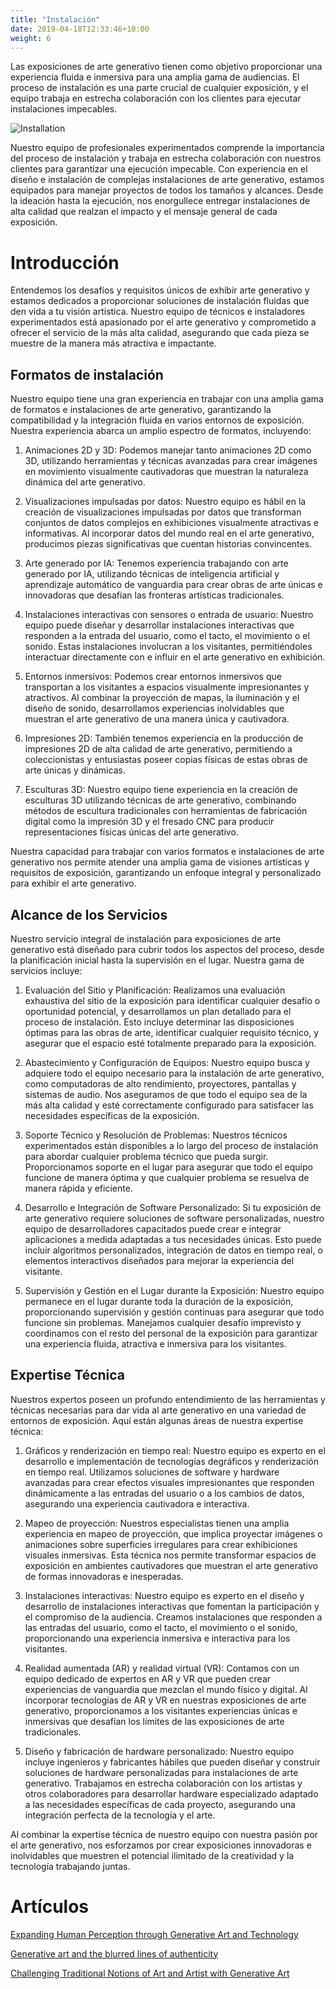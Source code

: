 ```yaml
---
title: "Instalación"
date: 2019-04-18T12:33:46+10:00
weight: 6
---
```


Las exposiciones de arte generativo tienen como objetivo proporcionar una experiencia fluida e inmersiva para una amplia gama de audiencias. El proceso de instalación es una parte crucial de cualquier exposición, y el equipo trabaja en estrecha colaboración con los clientes para ejecutar instalaciones impecables.

![Installation](/images/illustrations/installation.png)

Nuestro equipo de profesionales experimentados comprende la importancia del proceso de instalación y trabaja en estrecha colaboración con nuestros clientes para garantizar una ejecución impecable. Con experiencia en el diseño e instalación de complejas instalaciones de arte generativo, estamos equipados para manejar proyectos de todos los tamaños y alcances. Desde la ideación hasta la ejecución, nos enorgullece entregar instalaciones de alta calidad que realzan el impacto y el mensaje general de cada exposición.

# Introducción

Entendemos los desafíos y requisitos únicos de exhibir arte generativo y estamos dedicados a proporcionar soluciones de instalación fluidas que den vida a tu visión artística. Nuestro equipo de técnicos e instaladores experimentados está apasionado por el arte generativo y comprometido a ofrecer el servicio de la más alta calidad, asegurando que cada pieza se muestre de la manera más atractiva e impactante.

## Formatos de instalación

Nuestro equipo tiene una gran experiencia en trabajar con una amplia gama de formatos e instalaciones de arte generativo, garantizando la compatibilidad y la integración fluida en varios entornos de exposición. Nuestra experiencia abarca un amplio espectro de formatos, incluyendo:

1. Animaciones 2D y 3D: Podemos manejar tanto animaciones 2D como 3D, utilizando herramientas y técnicas avanzadas para crear imágenes en movimiento visualmente cautivadoras que muestran la naturaleza dinámica del arte generativo.

2. Visualizaciones impulsadas por datos: Nuestro equipo es hábil en la creación de visualizaciones impulsadas por datos que transforman conjuntos de datos complejos en exhibiciones visualmente atractivas e informativas. Al incorporar datos del mundo real en el arte generativo, producimos piezas significativas que cuentan historias convincentes.

3. Arte generado por IA: Tenemos experiencia trabajando con arte generado por IA, utilizando técnicas de inteligencia artificial y aprendizaje automático de vanguardia para crear obras de arte únicas e innovadoras que desafían las fronteras artísticas tradicionales.

4. Instalaciones interactivas con sensores o entrada de usuario: Nuestro equipo puede diseñar y desarrollar instalaciones interactivas que responden a la entrada del usuario, como el tacto, el movimiento o el sonido. Estas instalaciones involucran a los visitantes, permitiéndoles interactuar directamente con e influir en el arte generativo en exhibición.

5. Entornos inmersivos: Podemos crear entornos inmersivos que transportan a los visitantes a espacios visualmente impresionantes y atractivos. Al combinar la proyección de mapas, la iluminación y el diseño de sonido, desarrollamos experiencias inolvidables que muestran el arte generativo de una manera única y cautivadora.

6. Impresiones 2D: También tenemos experiencia en la producción de impresiones 2D de alta calidad de arte generativo, permitiendo a coleccionistas y entusiastas poseer copias físicas de estas obras de arte únicas y dinámicas.

7. Esculturas 3D: Nuestro equipo tiene experiencia en la creación de esculturas 3D utilizando técnicas de arte generativo, combinando métodos de escultura tradicionales con herramientas de fabricación digital como la impresión 3D y el fresado CNC para producir representaciones físicas únicas del arte generativo.

Nuestra capacidad para trabajar con varios formatos e instalaciones de arte generativo nos permite atender una amplia gama de visiones artísticas y requisitos de exposición, garantizando un enfoque integral y personalizado para exhibir el arte generativo.

## Alcance de los Servicios

Nuestro servicio integral de instalación para exposiciones de arte generativo está diseñado para cubrir todos los aspectos del proceso, desde la planificación inicial hasta la supervisión en el lugar. Nuestra gama de servicios incluye:

1. Evaluación del Sitio y Planificación: Realizamos una evaluación exhaustiva del sitio de la exposición para identificar cualquier desafío o oportunidad potencial, y desarrollamos un plan detallado para el proceso de instalación. Esto incluye determinar las disposiciones óptimas para las obras de arte, identificar cualquier requisito técnico, y asegurar que el espacio esté totalmente preparado para la exposición.

2. Abastecimiento y Configuración de Equipos: Nuestro equipo busca y adquiere todo el equipo necesario para la instalación de arte generativo, como computadoras de alto rendimiento, proyectores, pantallas y sistemas de audio. Nos aseguramos de que todo el equipo sea de la más alta calidad y esté correctamente configurado para satisfacer las necesidades específicas de la exposición.

3. Soporte Técnico y Resolución de Problemas: Nuestros técnicos experimentados están disponibles a lo largo del proceso de instalación para abordar cualquier problema técnico que pueda surgir. Proporcionamos soporte en el lugar para asegurar que todo el equipo funcione de manera óptima y que cualquier problema se resuelva de manera rápida y eficiente.

4. Desarrollo e Integración de Software Personalizado: Si tu exposición de arte generativo requiere soluciones de software personalizadas, nuestro equipo de desarrolladores capacitados puede crear e integrar aplicaciones a medida adaptadas a tus necesidades únicas. Esto puede incluir algoritmos personalizados, integración de datos en tiempo real, o elementos interactivos diseñados para mejorar la experiencia del visitante.

5. Supervisión y Gestión en el Lugar durante la Exposición: Nuestro equipo permanece en el lugar durante toda la duración de la exposición, proporcionando supervisión y gestión continuas para asegurar que todo funcione sin problemas. Manejamos cualquier desafío imprevisto y coordinamos con el resto del personal de la exposición para garantizar una experiencia fluida, atractiva e inmersiva para los visitantes.

## Expertise Técnica

Nuestros expertos poseen un profundo entendimiento de las herramientas y técnicas necesarias para dar vida al arte generativo en una variedad de entornos de exposición. Aquí están algunas áreas de nuestra expertise técnica:

1. Gráficos y renderización en tiempo real: Nuestro equipo es experto en el desarrollo e implementación de tecnologías degráficos y renderización en tiempo real. Utilizamos soluciones de software y hardware avanzadas para crear efectos visuales impresionantes que responden dinámicamente a las entradas del usuario o a los cambios de datos, asegurando una experiencia cautivadora e interactiva.

2. Mapeo de proyección: Nuestros especialistas tienen una amplia experiencia en mapeo de proyección, que implica proyectar imágenes o animaciones sobre superficies irregulares para crear exhibiciones visuales inmersivas. Esta técnica nos permite transformar espacios de exposición en ambientes cautivadores que muestran el arte generativo de formas innovadoras e inesperadas.

3. Instalaciones interactivas: Nuestro equipo es experto en el diseño y desarrollo de instalaciones interactivas que fomentan la participación y el compromiso de la audiencia. Creamos instalaciones que responden a las entradas del usuario, como el tacto, el movimiento o el sonido, proporcionando una experiencia inmersiva e interactiva para los visitantes.

4. Realidad aumentada (AR) y realidad virtual (VR): Contamos con un equipo dedicado de expertos en AR y VR que pueden crear experiencias de vanguardia que mezclan el mundo físico y digital. Al incorporar tecnologías de AR y VR en nuestras exposiciones de arte generativo, proporcionamos a los visitantes experiencias únicas e inmersivas que desafían los límites de las exposiciones de arte tradicionales.

5. Diseño y fabricación de hardware personalizado: Nuestro equipo incluye ingenieros y fabricantes hábiles que pueden diseñar y construir soluciones de hardware personalizadas para instalaciones de arte generativo. Trabajamos en estrecha colaboración con los artistas y otros colaboradores para desarrollar hardware especializado adaptado a las necesidades específicas de cada proyecto, asegurando una integración perfecta de la tecnología y el arte.

Al combinar la expertise técnica de nuestro equipo con nuestra pasión por el arte generativo, nos esforzamos por crear exposiciones innovadoras e inolvidables que muestren el potencial ilimitado de la creatividad y la tecnología trabajando juntas.

# Artículos

[Expanding Human Perception through Generative Art and Technology](https://medium.com/generatedart/expanding-human-perception-through-generative-art-and-technology-dd0338f9787d)

[Generative art and the blurred lines of authenticity](https://medium.com/generatedart/generative-art-and-the-blurred-lines-of-authenticity-80d5417d8c03)

[Challenging Traditional Notions of Art and Artist with Generative Art](https://medium.com/generatedart/challenging-traditional-notions-of-art-and-artist-with-generative-art-193811e3d406)
